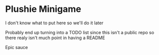# Plushie Minigame
I don't know what to put here so we'll do it later

Probably end up turning into a TODO list since this isn't a public repo so there realy isn't much point in having a README

Epic sauce